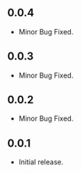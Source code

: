 ## 0.0.4

* Minor Bug Fixed.

## 0.0.3

* Minor Bug Fixed.

## 0.0.2

* Minor Bug Fixed.

## 0.0.1

* Initial release.
